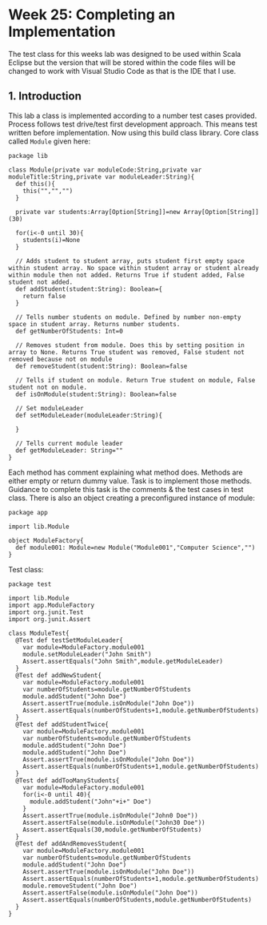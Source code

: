 # Week 25: Completing an Implementation

The test class for this weeks lab was designed to be used within Scala Eclipse but the version that will be stored within the code files will be changed to work with Visual Studio Code as that is the IDE that I use.

## 1. Introduction
This lab a class is implemented according to a number test cases provided. Process follows test drive/test first development approach. This means test written before implementation. Now using this build class library. Core class called `Module` given here:

```
package lib

class Module(private var moduleCode:String,private var moduleTitle:String,private var moduleLeader:String){
  def this(){
    this("","","")
  }

  private var students:Array[Option[String]]=new Array[Option[String]](30)

  for(i<-0 until 30){
    students(i)=None
  }

  // Adds student to student array, puts student first empty space within student array. No space within student array or student already within module then not added. Returns True if student added, False student not added. 
  def addStudent(student:String): Boolean={
    return false
  }

  // Tells number students on module. Defined by number non-empty space in student array. Returns number students.
  def getNumberOfStudents: Int=0

  // Removes student from module. Does this by setting position in array to None. Returns True student was removed, False student not removed because not on module
  def removeStudent(student:String): Boolean=false

  // Tells if student on module. Return True student on module, False student not on module.
  def isOnModule(student:String): Boolean=false

  // Set moduleLeader
  def setModuleLeader(moduleLeader:String){

  }

  // Tells current module leader
  def getModuleLeader: String=""
}
```

Each method has comment explaining what method does. Methods are either empty or return dummy value. Task is to implement those methods. Guidance to complete this task is the comments & the test cases in test class. There is also an object creating a preconfigured instance of module:

```
package app

import lib.Module

object ModuleFactory{
  def module001: Module=new Module("Module001","Computer Science","")
}
```

Test class:

```
package test

import lib.Module
import app.ModuleFactory
import org.junit.Test
import org.junit.Assert

class ModuleTest{
  @Test def testSetModuleLeader{
    var module=ModuleFactory.module001
    module.setModuleLeader("John Smith")
    Assert.assertEquals("John Smith",module.getModuleLeader)
  }
  @Test def addNewStudent{
    var module=ModuleFactory.module001
    var numberOfStudents=module.getNumberOfStudents
    module.addStudent("John Doe")
    Assert.assertTrue(module.isOnModule("John Doe"))
    Assert.assertEquals(numberOfStudents+1,module.getNumberOfStudents)
  }
  @Test def addStudentTwice{
    var module=ModuleFactory.module001
    var numberOfStudents=module.getNumberOfStudents
    module.addStudent("John Doe")
    module.addStudent("John Doe")
    Assert.assertTrue(module.isOnModule("John Doe"))
    Assert.assertEquals(numberOfStudents+1,module.getNumberOfStudents)
  }
  @Test def addTooManyStudents{
    var module=ModuleFactory.module001
    for(i<-0 until 40){
      module.addStudent("John"+i+" Doe")
    }
    Assert.assertTrue(module.isOnModule("John0 Doe"))
    Assert.assertFalse(module.isOnModule("John30 Doe"))
    Assert.assertEquals(30,module.getNumberOfStudents)
  }
  @Test def addAndRemovesStudent{
    var module=ModuleFactory.module001
    var numberOfStudents=module.getNumberOfStudents
    module.addStudent("John Doe")
    Assert.assertTrue(module.isOnModule("John Doe"))
    Assert.assertEquals(numberOfStudents+1,module.getNumberOfStudents)
    module.removeStudent("John Doe")
    Assert.assertFalse(module.isOnModule("John Doe"))
    Assert.assertEquals(numberOfStudents,module.getNumberOfStudents)
  }
}
```

